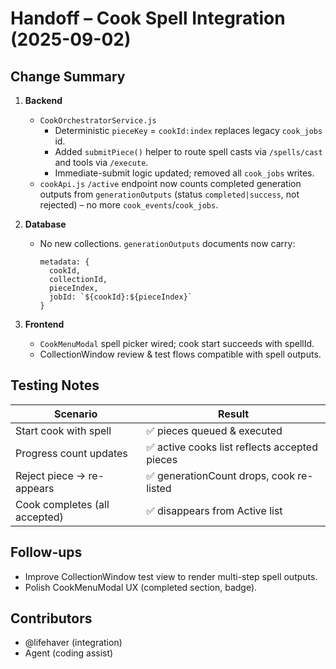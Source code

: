 # Handoff – Cook Spell Integration (2025-09-02)

## Change Summary

1. **Backend**
   - `CookOrchestratorService.js`
     - Deterministic `pieceKey` = `cookId:index` replaces legacy `cook_jobs` id.
     - Added `submitPiece()` helper to route spell casts via `/spells/cast` and tools via `/execute`.
     - Immediate-submit logic updated; removed all `cook_jobs` writes.
   - `cookApi.js` `/active` endpoint now counts completed generation outputs from `generationOutputs` (status `completed|success`, not rejected) – no more `cook_events`/`cook_jobs`.

2. **Database**
   - No new collections. `generationOutputs` documents now carry:
     ```
     metadata: {
       cookId,
       collectionId,
       pieceIndex,
       jobId: `${cookId}:${pieceIndex}`
     }
     ```

3. **Frontend**
   - `CookMenuModal` spell picker wired; cook start succeeds with spellId.
   - CollectionWindow review & test flows compatible with spell outputs.

## Testing Notes

| Scenario | Result |
|----------|--------|
| Start cook with spell | ✅ pieces queued & executed |
| Progress count updates | ✅ active cooks list reflects accepted pieces |
| Reject piece → re-appears | ✅ generationCount drops, cook re-listed |
| Cook completes (all accepted) | ✅ disappears from Active list |

## Follow-ups

- Improve CollectionWindow test view to render multi-step spell outputs.
- Polish CookMenuModal UX (completed section, badge).

## Contributors
- @lifehaver (integration)
- Agent (coding assist)
